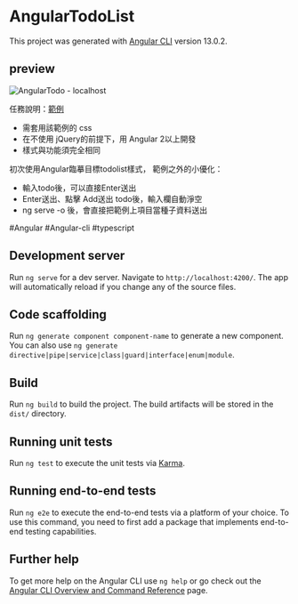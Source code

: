 # AngularTodoList

This project was generated with [Angular CLI](https://github.com/angular/angular-cli) version 13.0.2.

## preview
![AngularTodo - localhost](https://user-images.githubusercontent.com/85107053/142036926-3a317f5c-8f14-46f3-9565-4f25a07fa545.png)

任務說明：[範例](https://jsfiddle.net/reDawsonLin/rdwstz9k/3/)
* 需套用該範例的 css
* 在不使用 jQuery的前提下，用 Angular 2以上開發
* 樣式與功能須完全相同

初次使用Angular臨摹目標todolist樣式，
範例之外的小優化：
* 輸入todo後，可以直接Enter送出
* Enter送出、點擊 Add送出 todo後，輸入欄自動淨空
* ng serve -o 後，會直接把範例上項目當種子資料送出

#Angular #Angular-cli #typescript



## Development server

Run `ng serve` for a dev server. Navigate to `http://localhost:4200/`. The app will automatically reload if you change any of the source files.

## Code scaffolding

Run `ng generate component component-name` to generate a new component. You can also use `ng generate directive|pipe|service|class|guard|interface|enum|module`.

## Build

Run `ng build` to build the project. The build artifacts will be stored in the `dist/` directory.

## Running unit tests

Run `ng test` to execute the unit tests via [Karma](https://karma-runner.github.io).

## Running end-to-end tests

Run `ng e2e` to execute the end-to-end tests via a platform of your choice. To use this command, you need to first add a package that implements end-to-end testing capabilities.

## Further help

To get more help on the Angular CLI use `ng help` or go check out the [Angular CLI Overview and Command Reference](https://angular.io/cli) page.
